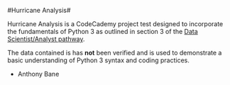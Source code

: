 #Hurricane Analysis#

Hurricane Analysis is a CodeCademy project test designed to incorporate the fundamentals of Python 3 as outlined in section 3 of the [Data Scientist/Analyst pathway](https://www.codecademy.com/learn/paths/data-science).

The data contained is has **not** been verified and is used to demonstrate a basic understanding of Python 3 syntax and coding practices.

- Anthony Bane
